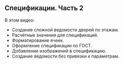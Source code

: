 ## Спецификации. Часть 2

В этом видео:

- Создание сложной ведомости дверей по этажам.
- Расчётные значения для спецификаций.
- Форматирование ячеек.
- Оформление спецификации по ГОСТ.
- Добавление изображений в спецификацию.
- Создание ведомости без привязки к параметрам.

[](https://player.softculture.cc/embed/online/RPR/RPR_10.24.03_L7-2_Schedules)
